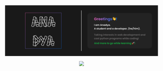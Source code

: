 <img src="https://github.com/AnadyaNair/AnadyaNair/blob/7132cbf287c1d9699fc5e8f0f33133d640394b6b/dark%20theme%20new%20detailed%20banner.png"></img>

<p align="center">
<img src = "https://github-readme-stats.vercel.app/api?username=AnadyaNair&show_icons=true&theme="default">
</p>

<!-- <img src = "https://github-readme-stats.vercel.app/api?username=AnadyaNair&show_icons=true&title_color=f9f9f9&text_color=f9f9f9&icon_color=f9f9f9&bg_color=3944F7"> -->
<!-- 
<details open>
<summary>Want to ruin the surprise?</summary>
<br>
Well, you asked for it!
</details> -->

<!--
**AnadyaNair/AnadyaNair** is a ✨ _special_ ✨ repository because its `README.md` (this file) appears on your GitHub profile.
*/
